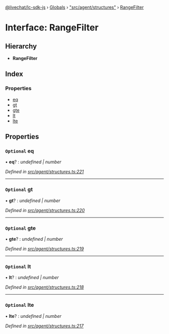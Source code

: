 [@livechat/lc-sdk-js](../README.md) › [Globals](../globals.md) › ["src/agent/structures"](../modules/_src_agent_structures_.md) › [RangeFilter](_src_agent_structures_.rangefilter.md)

# Interface: RangeFilter

## Hierarchy

* **RangeFilter**

## Index

### Properties

* [eq](_src_agent_structures_.rangefilter.md#optional-eq)
* [gt](_src_agent_structures_.rangefilter.md#optional-gt)
* [gte](_src_agent_structures_.rangefilter.md#optional-gte)
* [lt](_src_agent_structures_.rangefilter.md#optional-lt)
* [lte](_src_agent_structures_.rangefilter.md#optional-lte)

## Properties

### `Optional` eq

• **eq**? : *undefined | number*

*Defined in [src/agent/structures.ts:221](https://github.com/livechat/lc-sdk-js/blob/3cb601c/src/agent/structures.ts#L221)*

___

### `Optional` gt

• **gt**? : *undefined | number*

*Defined in [src/agent/structures.ts:220](https://github.com/livechat/lc-sdk-js/blob/3cb601c/src/agent/structures.ts#L220)*

___

### `Optional` gte

• **gte**? : *undefined | number*

*Defined in [src/agent/structures.ts:219](https://github.com/livechat/lc-sdk-js/blob/3cb601c/src/agent/structures.ts#L219)*

___

### `Optional` lt

• **lt**? : *undefined | number*

*Defined in [src/agent/structures.ts:218](https://github.com/livechat/lc-sdk-js/blob/3cb601c/src/agent/structures.ts#L218)*

___

### `Optional` lte

• **lte**? : *undefined | number*

*Defined in [src/agent/structures.ts:217](https://github.com/livechat/lc-sdk-js/blob/3cb601c/src/agent/structures.ts#L217)*
